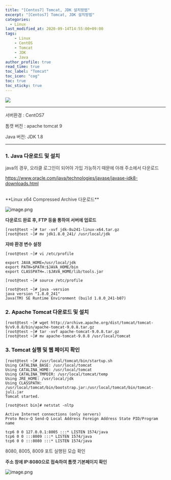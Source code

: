 ```yaml
---
title: "[Centos7] Tomcat, JDK 설치방법"
excerpt: "[Centos7] Tomcat, JDK 설치방법"
categories: 
  - Linux
last_modified_at: 2020-09-14T14:55:00+09:00
tags: 
    - Linux
    - CentOS
    - Tomcat
    - JDK
    - Java
author_profile: true
read_time: true
toc_label: "Tomcat" 
toc_icon: "cog" 
toc: true
toc_sticky: true
---
```

![](https://blog.kakaocdn.net/dn/4Ka59/btqC49T2Bzl/EegI0P2KW1K5FQTXBlekYk/img.png)

- - -

<span style="color:  #333333;;">서버환경 : CentOS7</span>

<span style="color:  #333333;;">톰캣 버전 : apache tomcat 9</span>

<span style="color:  #333333;;">Java 버전: JDK 1.8</span>

- - -

### **1.** **Java 다운로드 및 설치**

<span style="color:  #333333;;">java의 경우, 오라클 로그인이 되어야 가입 가능하기 때문에 아래 주소에서 다운로드</span>

https://www.oracle.com/java/technologies/javase/javase-jdk8-downloads.html﻿

<br>
<span style="color:  #333333;;">**Linux x64 Compressed Archive 다운로드**</span>

![image.png](https://youngfromseoul.github.io/assets/images/tomcat1.png?raw=true)

<span style="color:  #333333;;">**다운로드 완료 후, FTP 등을 통하여 서버에 업로드**</span>
<br>
```
[root@test ~]# tar -xvf jdk-8u241-linux-x64.tar.gz 
[root@test ~]# mv jdk1.8.0_241/ /usr/local/jdk
```

<span style="color:  #333333;;"></span>

<span style="color:  #333333;;">**자바 환경 변수 설정**</span>
<br>
```
[root@test ~]# vi /etc/profile 

export JAVA_HOME=/usr/local/jdk 
export PATH=$PATH:$JAVA_HOME/bin 
export CLASSPATH=.:$JAVA_HOME/lib/tools.jar 

[root@test ~]# source /etc/profile 

[root@test ~]# java -version 
java version "1.8.0_241" 
Java(TM) SE Runtime Environment (build 1.8.0_241-b07)
```

<span style="color:  #333333;;"></span>

### **2.** **Apache Tomcat 다운로드 및 설치**

```
[root@test ~]# wget http://archive.apache.org/dist/tomcat/tomcat-9/v9.0.8/bin/apache-tomcat-9.0.8.tar.gz 
[root@test ~]# tar -xvf apache-tomcat-9.0.8.tar.gz 
[root@test ~]# mv apache-tomcat-9.0.8 /usr/local/tomcat
```

<span style="color:  #333333;;"></span>

### **3\. Tomcat 실행 및 웹 페이지 확인**

```
[root@test ~]# /usr/local/tomcat/bin/startup.sh 
Using CATALINA_BASE: /usr/local/tomcat 
Using CATALINA_HOME: /usr/local/tomcat 
Using CATALINA_TMPDIR: /usr/local/tomcat/temp 
Using JRE_HOME: /usr/local/jdk 
Using CLASSPATH: /usr/local/tomcat/bin/bootstrap.jar:/usr/local/tomcat/bin/tomcat-juli.jar 
Tomcat started.
```

```
[root@test bin]# netstat -nltp 

Active Internet connections (only servers) 
Proto Recv-Q Send-Q Local Address Foreign Address State PID/Program name 

tcp6 0 0 127.0.0.1:8005 :::* LISTEN 1574/java 
tcp6 0 0 :::8009 :::* LISTEN 1574/java 
tcp6 0 0 :::8080 :::* LISTEN 1574/java
```

<span style="color:  #333333;;">8080, 8005, 8009 포트 실행된 모습 확인</span>

<span style="color:  #333333;;"></span>

<span style="color:  #333333;;"></span>

<span style="color:  #333333;;">**주소 창에 IP:8080으로 접속하여 톰캣 기본페이지 확인**</span>

![image.png](https://youngfromseoul.github.io/assets/images/tomcat2.png?raw=true)
